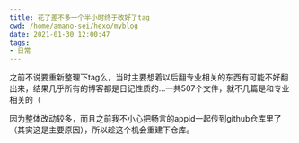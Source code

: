 ```yaml
---
title: 花了差不多一个半小时终于改好了tag
cwd: /home/amano-sei/hexo/myblog
date: 2021-01-30 12:00:47
tags:
- 日常
---
```


之前不说要重新整理下tag么，当时主要想着以后翻专业相关的东西有可能不好翻出来，结果几乎所有的博客都是日记性质的...一共507个文件，就不几篇是和专业相关的（

因为整体改动较多，而且之前我不小心把畅言的appid一起传到github仓库里了（其实这是主要原因），所以趁这个机会重建下仓库。

